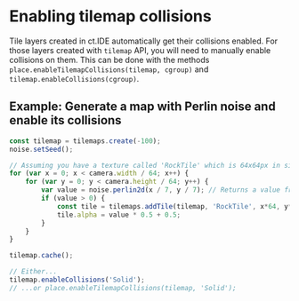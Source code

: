 # Enabling tilemap collisions

Tile layers created in ct.IDE automatically get their collisions enabled. For those layers created with `tilemap` API, you will need to manually enable collisions on them. This can be done with the methods `place.enableTilemapCollisions(tilemap, cgroup)` and `tilemap.enableCollisions(cgroup)`.

## Example: Generate a map with Perlin noise and enable its collisions

```js
const tilemap = tilemaps.create(-100);
noise.setSeed();

// Assuming you have a texture called 'RockTile' which is 64x64px in size.
for (var x = 0; x < camera.width / 64; x++) {
    for (var y = 0; y < camera.height / 64; y++) {
        var value = noise.perlin2d(x / 7, y / 7); // Returns a value from -1 to 1.
        if (value > 0) {
            const tile = tilemaps.addTile(tilemap, 'RockTile', x*64, y*64);
            tile.alpha = value * 0.5 + 0.5;
        }
    }
}

tilemap.cache();

// Either...
tilemap.enableCollisions('Solid');
// ...or place.enableTilemapCollisions(tilemap, 'Solid');
```
